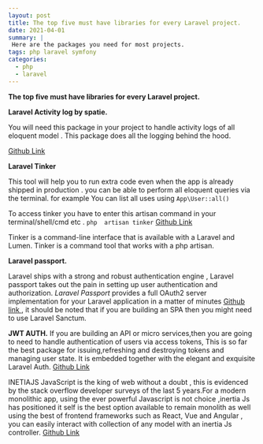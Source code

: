 ```yaml
---
layout: post
title: The top five must have libraries for every Laravel project.
date: 2021-04-01
summary: |
 Here are the packages you need for most projects.
tags: php laravel symfony
categories:
  - php
  - laravel
---
```

**The top five must have libraries for every Laravel project.**

**Laravel Activity log by spatie.**

You will need this package in your project to handle activity logs of all eloquent model . This package does all the logging behind the hood.

[Github Link]( https://github.com/spatie/laravel-activitylog)

**Laravel   Tinker**

This tool will help you to run extra code even when the app is already shipped in production . you can be able to perform all eloquent queries via the terminal. for example You can list all uses using ```App\User::all()```

To access tinker you have to enter this artisan command in your terminal/shell/cmd etc .
```php  artisan tinker```
[Github Link ](https://github.com/laravel/tinker)

Tinker is a command-line interface that is available with a Laravel and Lumen. Tinker is a command tool that works with a php artisan.

**Laravel   passport.**

Laravel ships with a strong and robust authentication engine , Laravel passport takes out the pain in setting up user authentication and authorization.
*Laravel Passport* provides a full OAuth2 server implementation for your Laravel application in a matter of minutes
[Github link ](https://github.com/laravel/passport) , it should be noted that if  you are building an SPA then you might need to use Laravel Sanctum.

**JWT   AUTH.**
If you are building an API or micro services,then you are going to need to handle authentication of users via access tokens, This is so far the best package for issuing,refreshing and destroying tokens and managing user state. It is embedded together with the elegant and exquisite Laravel Auth.
[Github Link](https://github.com/tymondesigns/jwt-auth)

INETIAJS
JavaScript is the king of web without a doubt , this is evidenced by the stack overflow developer surveys of the last 5 years.For a modern monolithic app, using the ever powerful Javascript is not choice  ,inertia Js has positioned it self is the  best option available to remain monolith as well using the best of frontend frameworks such as React, Vue and Angular , you can easily interact with collection of any model with an inertia Js controller.
[Github Link](https://github.com/inertiajs/inertia-laravel) 